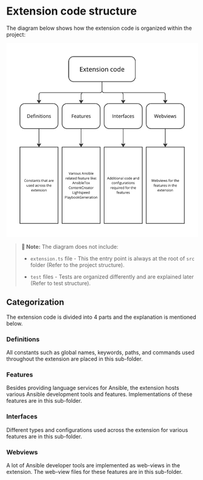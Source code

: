 # Extension code structure

The diagram below shows how the extension code is organized within the project:

![alt text](media/extension-code-structure.png)

> **📕 Note:** The diagram does not include:
>
> - `extension.ts` file - This the entry point is always at the root of `src` folder (Refer to the project structure).
>
> - `test` files - Tests are organized differently and are explained later (Refer to test structure).

## Categorization

The extension code is divided into 4 parts and the explanation is mentioned below.

### Definitions

All constants such as global names, keywords, paths, and commands used throughout the extension are placed in this sub-folder.

### Features

Besides providing language services for Ansible, the extension hosts various Ansible development tools and features. Implementations of these features are in this sub-folder.

### Interfaces

Different types and configurations used across the extension for various features are in this sub-folder.

### Webviews

A lot of Ansible developer tools are implemented as web-views in the extension. The web-view files for these features are in this sub-folder.
